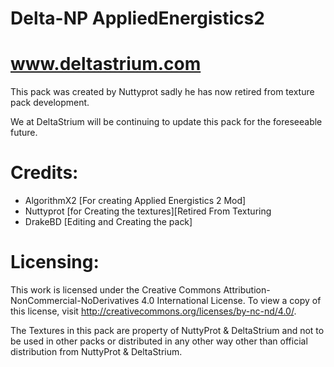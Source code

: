 # Delta-NP AppliedEnergistics2
www.deltastrium.com
=================
This pack was created by Nuttyprot sadly he has now retired from texture pack development.

We at DeltaStrium will be continuing to update this pack for the foreseeable future.

Credits:
================
* AlgorithmX2 [For creating Applied Energistics 2 Mod]
* Nuttyprot [for Creating the textures][Retired From Texturing
* DrakeBD [Editing and Creating the pack]

Licensing:
================
This work is licensed under the Creative Commons Attribution-NonCommercial-NoDerivatives 4.0 International License. To view a copy of this license, visit http://creativecommons.org/licenses/by-nc-nd/4.0/.

The Textures in this pack are property of NuttyProt & DeltaStrium and not to be used in other packs or distributed in any other way other than official distribution from NuttyProt & DeltaStrium.


